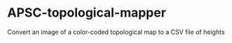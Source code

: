 # APSC-topological-mapper
Convert an image of a color-coded topological map to a CSV file of heights
